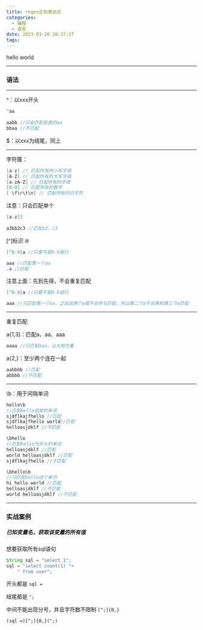 ```yaml
---
title: regex正则表达式
categories:
  - 编程
  - 语言
date: 2023-03-20 20:37:27
tags:
---
```


hello world

---

### 语法

---

^：以xxx开头

```java
^aa
    
aabb //只会匹配前面的aa
bbaa //不匹配
```

$：以xxx为结尾，同上

---

字符簇：

```java
[a-z] // 匹配所有的小写字母 
[A-Z] // 匹配所有的大写字母 
[a-zA-Z] // 匹配所有的字母 
[0-9] // 匹配所有的数字
[ \f\r\t\n] // 匹配所有的白字符
```

注意：只会匹配单个

```java
[a-z]3 
    
a3bb2c3 //匹配a3、c3
```

[^]标识 `非`

```java
[^0-9]a //只要不是0-9就行

aaa //匹配第一个aa
.a //匹配       
```

 注意上面：先到先得，不会重复匹配

```java
[^0-9]a //只要不是0-9就行

aaa //只匹配第一个aa，之后这两个a就不会参与匹配，所以第二个a不会再和第三个a匹配
```

---

重复匹配

a{1,3}：匹配a、aa、aaa

```java
aaaa //只匹配aaa，以大局为重
```

a{2,}：至少两个连在一起

```java
aabbbb //匹配
abbbb //不匹配
```

---

\b：用于间隔单词

```java
hello\b
//匹配hello结尾的单词
sjdflkajfhello //匹配
sjdflkajfhello world//匹配
helloasjdklf //不匹配

\bhello
//匹配hello为开头的单词
helloasjdklf //匹配
world helloasjdklf //匹配
sjdflkajfhello //不匹配

\bhello\b
//只匹配hello这个单词
hi hello world //匹配
helloasjdklf //不匹配
world helloasjdklf //不匹配
```





---

### 实战案例

##### 已知变量名，获取该变量的所有值

想要获取所有sql语句

```java
String sql = "select 1";
sql = "select count(1) "+
    " from user";
```

开头都是 `sql =` 

结尾都是 `";`

中间不能出现分号，并且字符数不限制 `[^;]{0,}`

```
(sql =)[^;]{0,}(";)
```

